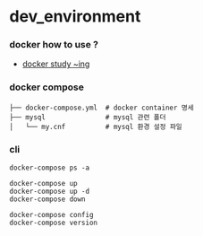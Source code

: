 # dev_environment

### docker how to use ?

- [docker study ~ing](https://glib-brow-cf2.notion.site/Docker-6ff66c8c25f1462f8f13fae5ea1f1bab)

### docker compose

```
├── docker-compose.yml  # docker container 명세
├── mysql               # mysql 관련 폴더
│   └── my.cnf          # mysql 환경 설정 파일
```

### cli

```
docker-compose ps -a

docker-compose up
docker-compose up -d
docker-compose down

docker-compose config
docker-compose version

```
